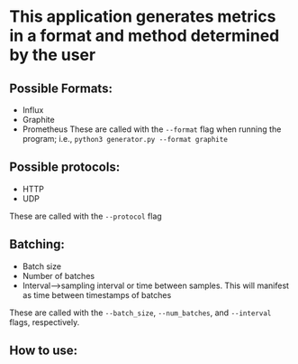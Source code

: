# This application generates metrics in a format and method determined by the user

## Possible Formats:
* Influx
* Graphite
* Prometheus
These are called with the `--format` flag when running the program; i.e., `python3 generator.py --format graphite`

## Possible protocols:
* HTTP
* UDP

These are called with the `--protocol` flag
## Batching:
* Batch size
* Number of batches
* Interval-->sampling interval or time between samples.  This will manifest as time between timestamps of batches

These are called with the `--batch_size`, `--num_batches`, and `--interval` flags, respectively.

## How to use:
    